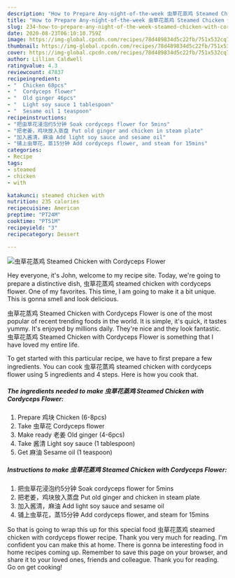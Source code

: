 ```yaml
---
description: "How to Prepare Any-night-of-the-week 虫草花蒸鸡 Steamed Chicken with Cordyceps Flower"
title: "How to Prepare Any-night-of-the-week 虫草花蒸鸡 Steamed Chicken with Cordyceps Flower"
slug: 234-how-to-prepare-any-night-of-the-week-steamed-chicken-with-cordyceps-flower
date: 2020-08-23T06:10:10.759Z
image: https://img-global.cpcdn.com/recipes/78d489834d5c22fb/751x532cq70/虫草花蒸鸡-steamed-chicken-with-cordyceps-flower-recipe-main-photo.jpg
thumbnail: https://img-global.cpcdn.com/recipes/78d489834d5c22fb/751x532cq70/虫草花蒸鸡-steamed-chicken-with-cordyceps-flower-recipe-main-photo.jpg
cover: https://img-global.cpcdn.com/recipes/78d489834d5c22fb/751x532cq70/虫草花蒸鸡-steamed-chicken-with-cordyceps-flower-recipe-main-photo.jpg
author: Lillian Caldwell
ratingvalue: 4.3
reviewcount: 47837
recipeingredient:
- "  Chicken 68pcs"
- "  Cordyceps flower"
- "  Old ginger 46pcs"
- "  Light soy sauce 1 tablespoon"
- "  Sesame oil 1 teaspoon"
recipeinstructions:
- "把虫草花浸泡约5分钟 Soak cordyceps flower for 5mins"
- "把老姜，鸡块放入蒸盘 Put old ginger and chicken in steam plate"
- "加入酱清，麻油 Add light soy sauce and sesame oil"
- "铺上虫草花，蒸15分钟 Add cordyceps flower, and steam for 15mins"
categories:
- Recipe
tags:
- steamed
- chicken
- with

katakunci: steamed chicken with 
nutrition: 235 calories
recipecuisine: American
preptime: "PT24M"
cooktime: "PT51M"
recipeyield: "3"
recipecategory: Dessert

---
```



![虫草花蒸鸡 Steamed Chicken with Cordyceps Flower](https://img-global.cpcdn.com/recipes/78d489834d5c22fb/751x532cq70/虫草花蒸鸡-steamed-chicken-with-cordyceps-flower-recipe-main-photo.jpg)

Hey everyone, it's John, welcome to my recipe site. Today, we're going to prepare a distinctive dish, 虫草花蒸鸡 steamed chicken with cordyceps flower. One of my favorites. This time, I am going to make it a bit unique. This is gonna smell and look delicious.

虫草花蒸鸡 Steamed Chicken with Cordyceps Flower is one of the most popular of recent trending foods in the world. It is simple, it's quick, it tastes yummy. It's enjoyed by millions daily. They're nice and they look fantastic. 虫草花蒸鸡 Steamed Chicken with Cordyceps Flower is something that I have loved my entire life.




To get started with this particular recipe, we have to first prepare a few ingredients. You can cook 虫草花蒸鸡 steamed chicken with cordyceps flower using 5 ingredients and 4 steps. Here is how you cook that.

<!--inarticleads1-->

##### The ingredients needed to make 虫草花蒸鸡 Steamed Chicken with Cordyceps Flower:

1. Prepare  鸡块 Chicken (6-8pcs)
1. Take  虫草花 Cordyceps flower
1. Make ready  老姜 Old ginger (4-6pcs)
1. Take  酱清 Light soy sauce (1 tablespoon)
1. Get  麻油 Sesame oil (1 teaspoon)




<!--inarticleads2-->

##### Instructions to make 虫草花蒸鸡 Steamed Chicken with Cordyceps Flower:

1. 把虫草花浸泡约5分钟 Soak cordyceps flower for 5mins
1. 把老姜，鸡块放入蒸盘 Put old ginger and chicken in steam plate
1. 加入酱清，麻油 Add light soy sauce and sesame oil
1. 铺上虫草花，蒸15分钟 Add cordyceps flower, and steam for 15mins




So that is going to wrap this up for this special food 虫草花蒸鸡 steamed chicken with cordyceps flower recipe. Thank you very much for reading. I'm confident you can make this at home. There is gonna be interesting food in home recipes coming up. Remember to save this page on your browser, and share it to your loved ones, friends and colleague. Thank you for reading. Go on get cooking!
